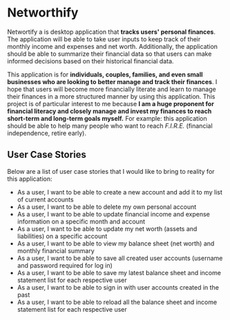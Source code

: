# Networthify

Networtify a is desktop application that **tracks users' personal finances**. The application will be able to
take user inputs to keep track of their monthly income and expenses and net worth. Additionally, the application should 
be able to summarize their financial data so that users can make informed decisions based on their historical financial
data. 

This application is for **individuals, couples, families, and even small businesses who are looking to better manage
and track their finances**. I hope that users will become more financially literate and learn to manage their finances 
in a more structured manner by using this application. This project is of particular interest to me because 
**I am a huge proponent for financial literacy and closely manage and invest my finances to reach short-term and 
long-term goals myself.** For example: this application should be able to help many people who want to reach 
*F.I.R.E.* (financial independence, retire early).

## User Case Stories
Below are a list of user case stories that I would like to bring to reality for this application:
- As a user, I want to be able to create a new account and add it to my list of current accounts
- As a user, I want to be able to delete my own personal account
- As a user, I want to be able to update financial income and expense information on a specific month and account  
- As a user, I want to be able to update my net worth (assets and liabilities) on a specific account
- As a user, I want to be able to view my balance sheet (net worth) and monthly financial summary
- As a user, I want to be able to save all created user accounts (username and password required for log in)
- As a user, I want to be able to save my latest balance sheet and income statement list for each respective user
- As a user, I want to be able to sign in with user accounts created in the past 
- As a user, I want to be able to reload all the balance sheet and income statement list for each respective user
